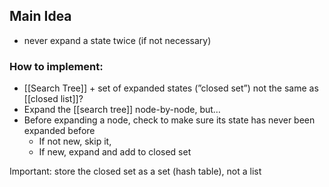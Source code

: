 ## Main Idea
- never expand a state twice (if not necessary)

### How to implement:
- [[Search Tree]] + set of expanded states (”closed set”) not the same as [[closed list]]?
- Expand the [[search tree]] node-by-node, but…
- Before expanding a node, check to make sure its state has never been expanded before
    - If not new, skip it,
    - If new, expand and add to closed set

Important: store the closed set as a set (hash table), not a list